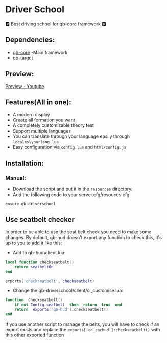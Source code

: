 # Driver School
🅿 Best driving school for qb-core framework 🅿

## Dependencies:
- [qb-core](https://github.com/qbcore-framework/qb-core) -Main framework
- [qb-target](https://github.com/BerkieBb/qb-target)

## Preview:
[Preview - Youtube](https://youtu.be/MDoQ--jluQg)

## Features(All in one):
- A modern display
- Create all formation you want
- A completely customizable theory test
- Support multiple languages
- You can translate through your language easily through `locales\yourlang.lua`
- Easy configuration via `config.lua` and `html/config.js`


## Installation:

### Manual:
- Download the script and put it in the `resources` directory.
- Add the following code to your server.cfg/resouces.cfg
```
ensure qb-driverschool
```
## Use seatbelt checker
In order to be able to use the seat belt check you need to make some changes. By default, qb-hud doesn't export any function to check this, it's up to you to add it like this:

- Add to qb-hud\client.lua:
```lua
local function checkseatbelt()
	return seatbeltOn
end

exports('checkseatbelt', checkseatbelt)
```
- Change the qb-driverschool/client/cl_customise.lua:
```lua
function  Checkseatbelt()
	if not Config.seatbelt  then  return  true  end
	return  exports['qb-hud']:checkseatbelt()
end
```
If you use another script to manage the belts, you will have to check if an export exists and replace the `exports['cd_carhud']:checkseatbelt()` with this other exported function